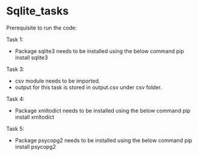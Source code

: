 # Sqlite_tasks

Prerequisite to run the code:

Task 1:

* Package sqlite3 needs to be installed using the below command
  pip install sqlite3
  
Task 3:

* csv module needs to be imported.
* output for this task is stored in output.csv under csv folder.

Task 4:

* Package xmltodict needs to be installed using the below command
  pip install xmltodict
  
Task 5:
  
* Package psycopg2 needs to be installed using the below command
  pip install psycopg2
 


  
